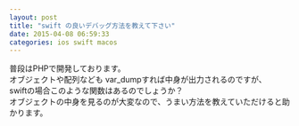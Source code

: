 ```yaml
---
layout: post
title: "swift の良いデバッグ方法を教えて下さい"
date: 2015-04-08 06:59:33
categories: ios swift macos
---
```

<p>普段はPHPで開発しております。<br>
オブジェクトや配列なども var_dumpすれば中身が出力されるのですが、<br>
swiftの場合このような関数はあるのでしょうか？<br>
オブジェクトの中身を見るのが大変なので、うまい方法を教えていただけると助かります。</p>
